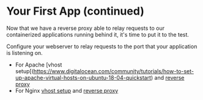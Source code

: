 # Your First App (continued)

Now that we have a reverse proxy able to relay requests to our containerized applications running behind it, it's time to put it to the test. 

Configure your webserver to relay requests to the port that your application is listening on. 
  * For Apache [vhost setup[(https://www.digitalocean.com/community/tutorials/how-to-set-up-apache-virtual-hosts-on-ubuntu-18-04-quickstart) and [reverse proxy](https://limeproxies.netlify.app/blog/step-by-step-guide-to-configure-apache-reverse-proxy/) 
  * For Nginx [vhost setup](https://www.tecmint.com/create-nginx-server-blocks-in-ubuntu/) and [reverse proxy](https://bitlaunch.io/blog/how-to-use-nginx-as-a-reverse-proxy-on-ubuntu-20-04/)